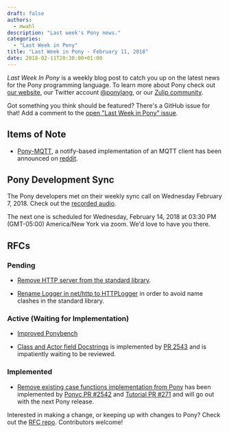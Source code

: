 ```yaml
---
draft: false
authors:
  - mwahl
description: "Last week's Pony news."
categories:
  - "Last Week in Pony"
title: "Last Week in Pony - February 11, 2018"
date: 2018-02-11T20:30:00+01:00
---
```

_Last Week In Pony_ is a weekly blog post to catch you up on the latest news for the Pony programming language. To learn more about Pony check out [our website](https://ponylang.io), our Twitter account [@ponylang](https://twitter.com/ponylang), or our [Zulip community](https://ponylang.zulipchat.com).

Got something you think should be featured? There's a GitHub issue for that! Add a comment to the [open "Last Week in Pony" issue](https://github.com/ponylang/ponylang.github.io/issues?q=is%3Aissue+is%3Aopen+label%3Alast-week-in-pony).
<!-- more -->

## Items of Note

- [Pony-MQTT](https://github.com/epiceric/pony-mqtt), a notify-based implementation of an MQTT client has been announced on [reddit](https://www.reddit.com/r/ponylang/).

## Pony Development Sync

The Pony developers met on their weekly sync call on Wednesday February 7, 2018. Check out the [recorded audio](https://sync-recordings.ponylang.io/r/2018_02_07.m4a).

The next one is scheduled for Wednesday, February 14, 2018 at 03:30 PM (GMT-05:00) America/New York via zoom. We'd love to have you there.

## RFCs

### Pending

- [Remove HTTP server from the standard library](https://github.com/ponylang/rfcs/pull/117).

- [Rename Logger in net/http to HTTPLogger](https://github.com/ponylang/rfcs/pull/116) in order to avoid name clashes in the standard library.

### Active (Waiting for Implementation)

- [Improved Ponybench](https://github.com/ponylang/rfcs/pull/119)

- [Class and Actor field Docstrings](https://github.com/ponylang/rfcs/pull/115) is implemented by [PR 2543](https://github.com/ponylang/ponyc/pull/2543) and is impatiently waiting to be reviewed.

### Implemented

- [Remove existing case functions implementation from Pony](https://github.com/ponylang/rfcs/pull/118) has been implemented by [Ponyc PR #2542](https://github.com/ponylang/ponyc/pull/2542) and [Tutorial PR #271](https://github.com/ponylang/pony-tutorial/pull/271) and will go out with the next Pony release.

Interested in making a change, or keeping up with changes to Pony? Check out the [RFC repo](https://github.com/ponylang/rfcs). Contributors welcome!
